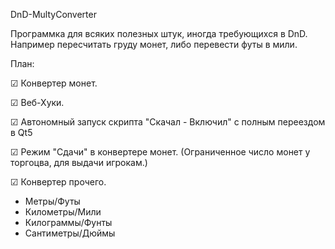 DnD-MultyConverter


Программка для всяких полезных штук, иногда требующихся в DnD. Например пересчитать груду монет, либо перевести футы в мили.


План:

☑ Конвертер монет.

☑ Веб-Хуки.

☑ Автономный запуск скрипта "Скачал - Включил" с полным переездом в Qt5

☑ Режим "Сдачи" в конвертере монет. (Ограниченное число монет у торгоцва, для выдачи игрокам.)

☑ Конвертер прочего.

   - Метры/Футы
   - Километры/Мили
   - Килограммы/Фунты
   - Сантиметры/Дюймы

